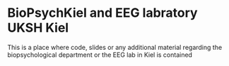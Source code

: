 # BioPsychKiel and EEG labratory UKSH Kiel  
This is a place where code, slides or any additional material regarding the biopsychological department or the EEG lab in Kiel is contained

